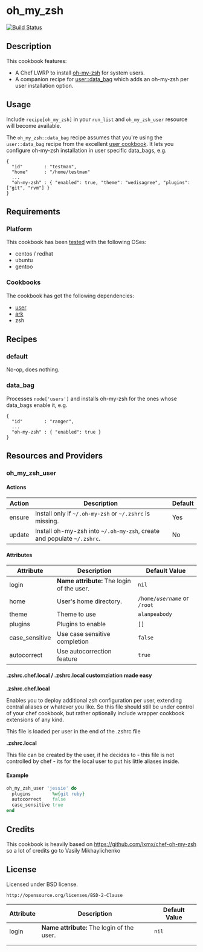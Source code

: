 # oh_my_zsh
[![Build Status](https://travis-ci.org/lxmx/chef-oh-my-zsh.png?branch=master)](https://travis-ci.org/lxmx/chef-oh-my-zsh)

## Description

This cookbook features:

* A Chef LWRP to install [oh-my-zsh](https://github.com/robbyrussell/oh-my-zsh) for system users.
* A companion recipe for [user::data_bag](https://github.com/fnichol/chef-user) which adds an oh-my-zsh per user installation option.

## Usage

Include `recipe[oh_my_zsh]` in your `run_list` and `oh_my_zsh_user` resource will become available.

The `oh_my_zsh::data_bag` recipe assumes that you're using the `user::data_bag` recipe from the excellent [user cookbook](https://github.com/fnichol/chef-user). It lets you configure oh-my-zsh installation in user specific data_bags, e.g.

```
{
  "id"        : "testman",
  "home"      : "/home/testman"
  ...
  "oh-my-zsh" : { "enabled": true, "theme": "wedisagree", "plugins": ["git", "rvm"] }
}
```

## Requirements


### Platform
This cookbook has been [tested](https://github.com/lxmx/chef-oh-my-zsh/blob/master/.kitchen.yml) with the following OSes:

* centos / redhat
* ubuntu
* gentoo

### Cookbooks
The cookbook has got the following dependencies:

* [user](https://github.com/fnichol/chef-user)
* [ark](https://github.com/bryanwb/chef-ark/)
* zsh

## Recipes

### default

No-op, does nothing.

### data_bag
Processes `node['users']` and installs oh-my-zsh for the ones whose data_bags enable it, e.g.

```
{
  "id"        : "ranger",
  ...
  "oh-my-zsh" : { "enabled": true }
}
```

## Resources and Providers

### oh_my_zsh_user

#### Actions

<table>
  <thead>
    <tr>
      <th>Action</th>
      <th>Description</th>
      <th>Default</th>
    </tr>
  </thead>
  <tbody>
    <tr>
      <td>ensure</td>
      <td>
        Install only if <code>~/.oh-my-zsh</code> or <code>~/.zshrc</code> is missing.
      </td>
      <td>Yes</td>
    </tr>
    <tr>
      <td>update</td>
      <td>
        Install oh-my-zsh into <code>~/.oh-my-zsh</code>, create and populate <code>~/.zshrc</code>.
      </td>
      <td>No</td>
    </tr>
  </tbody>
</table>

#### Attributes

<table>
  <thead>
    <tr>
      <th>Attribute</th>
      <th>Description</th>
      <th>Default Value</th>
    </tr>
  </thead>
  <tbody>
    <tr>
      <td>login</td>
      <td><b>Name attribute:</b> The login of the user.</td>
      <td><code>nil</code></td>
    </tr>
    <tr>
      <td>home</td>
      <td>User's home directory.</td>
      <td><code>/home/<i>username</i></code> or <code>/root</code></td>
    </tr>
    <tr>
      <td>theme</td>
      <td>Theme to use</td>
      <td><code>alanpeabody</code></td>
    </tr>
    <tr>
      <td>plugins</td>
      <td>Plugins to enable</td>
      <td><code>[]</code></td>
    </tr>
	<tr>
      <td>case_sensitive</td>
      <td>Use case sensitive completion</td>
      <td><code>false</code></td>
    </tr>
	<tr>
      <td>autocorrect</td>
      <td>Use autocorrection feature</td>
      <td><code>true</code></td>
    </tr>
  </tbody>
</table>

#### .zshrc.chef.local / .zshrc.local customziation made easy

**.zshrc.chef.local**

Enables you to deploy additional zsh configuration per user, extending central aliases or whatever you like.
So this file should still be under control of your chef cookbook, but rather optionally include wrapper cookbook extensions of any kind.

This file is loaded per user in the end of the .zshrc file

**.zshrc.local** 

This file can be created by the user, if he decides to - this file is not controlled by chef - its for the local user to put his little aliases inside. 

#### Example

```ruby
oh_my_zsh_user 'jessie' do
  plugins        %w{git ruby}
  autocorrect    false
  case_sensitive true
end
```

## Credits

This cookbook is heavily based on https://github.com/lxmx/chef-oh-my-zsh so a lot of credits go to Vasily Mikhaylichenko

## License

Licensed under BSD license.

    http://opensource.org/licenses/BSD-2-Clause

| Attribute 	| Description                                	| Default Value 	|
|-----------	|--------------------------------------------	|---------------	|
| login     	| **Name attribute:** The login of the user. 	| `nil`         	|
|           	|                                            	|               	|
|           	|                                            	|               	|